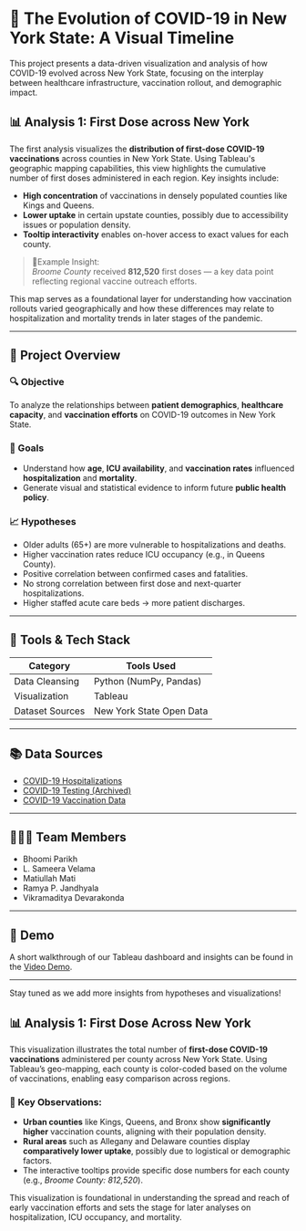 # 🦠 The Evolution of COVID-19 in New York State: A Visual Timeline

This project presents a data-driven visualization and analysis of how COVID-19 evolved across New York State, focusing on the interplay between healthcare infrastructure, vaccination rollout, and demographic impact.

## 📊 Analysis 1: First Dose across New York

The first analysis visualizes the **distribution of first-dose COVID-19 vaccinations** across counties in New York State. Using Tableau's geographic mapping capabilities, this view highlights the cumulative number of first doses administered in each region. Key insights include:

- **High concentration** of vaccinations in densely populated counties like Kings and Queens.
- **Lower uptake** in certain upstate counties, possibly due to accessibility issues or population density.
- **Tooltip interactivity** enables on-hover access to exact values for each county.

> 📍Example Insight:  
> *Broome County* received **812,520** first doses — a key data point reflecting regional vaccine outreach efforts.

This map serves as a foundational layer for understanding how vaccination rollouts varied geographically and how these differences may relate to hospitalization and mortality trends in later stages of the pandemic.

---

## 📁 Project Overview

### 🔍 Objective
To analyze the relationships between **patient demographics**, **healthcare capacity**, and **vaccination efforts** on COVID-19 outcomes in New York State.

### 🎯 Goals
- Understand how **age**, **ICU availability**, and **vaccination rates** influenced **hospitalization** and **mortality**.
- Generate visual and statistical evidence to inform future **public health policy**.

### 📈 Hypotheses
- Older adults (65+) are more vulnerable to hospitalizations and deaths.
- Higher vaccination rates reduce ICU occupancy (e.g., in Queens County).
- Positive correlation between confirmed cases and fatalities.
- No strong correlation between first dose and next-quarter hospitalizations.
- Higher staffed acute care beds → more patient discharges.

---

## 🧰 Tools & Tech Stack

| Category          | Tools Used                 |
|------------------|----------------------------|
| Data Cleansing   | Python (NumPy, Pandas)     |
| Visualization    | Tableau                    |
| Dataset Sources  | New York State Open Data   |

---

## 📚 Data Sources

- [COVID-19 Hospitalizations](https://health.data.ny.gov/Health/New-York-State-Statewide-COVID-19-Hospitalizations/jw46-jpb7/data_preview)  
- [COVID-19 Testing (Archived)](https://health.data.ny.gov/Health/New-York-State-Statewide-COVID-19-Testing-Archived/xdss-u53e/data_preview)  
- [COVID-19 Vaccination Data](https://health.data.ny.gov/Health/New-York-State-Statewide-COVID-19-Vaccination-Data/duk7-xrni/data_preview)  

---

## 🧑‍🤝‍🧑 Team Members

- Bhoomi Parikh  
- L. Sameera Velama  
- Matiullah Mati  
- Ramya P. Jandhyala  
- Vikramaditya Devarakonda

---

## 🎥 Demo

A short walkthrough of our Tableau dashboard and insights can be found in the [Video Demo](./DataVizProject.mp4).

---

Stay tuned as we add more insights from hypotheses and visualizations!

## 📊 Analysis 1: First Dose Across New York

This visualization illustrates the total number of **first-dose COVID-19 vaccinations** administered per county across New York State. Using Tableau’s geo-mapping, each county is color-coded based on the volume of vaccinations, enabling easy comparison across regions.

### 🧠 Key Observations:
- **Urban counties** like Kings, Queens, and Bronx show **significantly higher** vaccination counts, aligning with their population density.
- **Rural areas** such as Allegany and Delaware counties display **comparatively lower uptake**, possibly due to logistical or demographic factors.
- The interactive tooltips provide specific dose numbers for each county (e.g., *Broome County: 812,520*).

This visualization is foundational in understanding the spread and reach of early vaccination efforts and sets the stage for later analyses on hospitalization, ICU occupancy, and mortality.
